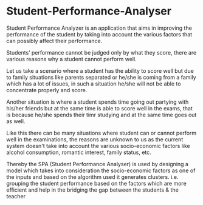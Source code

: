 # Student-Performance-Analyser
Student Performance Analyzer is an application that aims in improving the performance of the student by taking into account the various factors that can possibly affect their performance. 

Students’ performance cannot be judged only by what they score, there are various reasons why a student cannot perform well. 

Let us take a scenario where a student has the ability to score well but due to family situations like parents separated or he/she is coming from a family which has a lot of issues, in such a situation he/she will not be able to concentrate properly and score. 

Another situation is where a student spends time going out partying with his/her friends but at the same time is able to score well in the exams, that is because he/she spends their timr studying and at the same time goes out as well. 

Like this there can be many situations where student can or cannot perform well in the examinations, the reasons are unknown to us as the current system doesn't take into account the various socio-economic factors like alcohol consumption, romantic interest, family status, etc. 

Thereby the SPA (Student Performance Analyser) is used by designing a model which takes into consideration the socio-economic factors as one of the inputs and based on the algorithm used it generates clusters. i.e. grouping the student performance based on the factors which are more efficient and help in the bridging the gap between the students & the teacher
